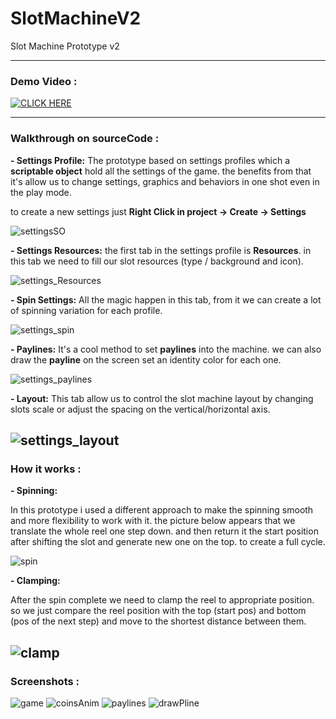 # SlotMachineV2
Slot Machine Prototype v2

---
### Demo Video :

[![CLICK HERE](https://img.youtube.com/vi/o-fkzXQZ22M/0.jpg)](https://youtu.be/o-fkzXQZ22M)

---

### Walkthrough on sourceCode :

**- Settings Profile:**
The prototype based on settings profiles which a **scriptable object** hold all the settings of the game.
the benefits from that it's allow us to change settings, graphics and behaviors in one shot even in the play mode.

to create a new settings just **Right Click in project -> Create -> Settings**

![settingsSO](https://user-images.githubusercontent.com/62396712/83361190-241cc880-a387-11ea-932d-28b56f7f89ca.PNG)

**- Settings Resources:**
the first tab in the settings profile is **Resources**. in this tab we need to fill our slot resources (type / background and icon).

![settings_Resources](https://user-images.githubusercontent.com/62396712/83361252-ac02d280-a387-11ea-99f7-8ab7e15a4ebd.PNG)


**- Spin Settings:**
All the magic happen in this tab, from it we can create a lot of spinning variation for each profile.

![settings_spin](https://user-images.githubusercontent.com/62396712/83361295-056b0180-a388-11ea-9d73-a8fb35da7155.PNG)

**- Paylines:**
It's a cool method to set **paylines** into the machine. we can also draw the **payline** on the screen set an identity color for each one.

![settings_paylines](https://user-images.githubusercontent.com/62396712/83361463-6941fa00-a389-11ea-8138-dc941c58dec8.PNG)

**- Layout:**
This tab allow us to control the slot machine layout by changing slots scale or adjust the spacing on the vertical/horizontal axis.

![settings_layout](https://user-images.githubusercontent.com/62396712/83361499-cd64be00-a389-11ea-8976-0d6d0a46127f.PNG)
---
### How it works :

**- Spinning:**

In this prototype i used a different approach to make the spinning smooth and more flexibility to work with it.
the picture below appears that we translate the whole reel one step down. and then return it the start position after shifting the slot and generate new one on the top. to create a full cycle.

![spin](https://user-images.githubusercontent.com/62396712/83361691-3c8ee200-a38b-11ea-9956-45f33cca25f7.png)

**- Clamping:**

After the spin complete we need to clamp the reel to appropriate position. so we just compare the reel position with the top (start pos) and bottom (pos of the next step) and move to the shortest distance between them.

![clamp](https://user-images.githubusercontent.com/62396712/83361806-68f72e00-a38c-11ea-8ee6-4b2b7d610838.png)
---
### Screenshots :

![game](https://user-images.githubusercontent.com/62396712/83361041-f6834f80-a385-11ea-89e0-5b35cdbb8bdd.PNG)
![coinsAnim](https://user-images.githubusercontent.com/62396712/83361047-fdaa5d80-a385-11ea-90a1-168a224f5889.png)
![paylines](https://user-images.githubusercontent.com/62396712/83361049-000cb780-a386-11ea-9780-0d153cc696d6.PNG)
![drawPline](https://user-images.githubusercontent.com/62396712/83361051-01d67b00-a386-11ea-8ca0-7cfacb060b12.png)


